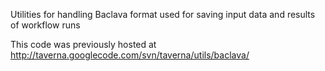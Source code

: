 Utilities for handling Baclava format used for saving input data and results of workflow runs

This code was previously hosted at http://taverna.googlecode.com/svn/taverna/utils/baclava/
